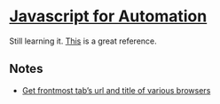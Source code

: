 # [Javascript for Automation](https://developer.apple.com/library/content/releasenotes/InterapplicationCommunication/RN-JavaScriptForAutomation/Articles/Introduction.html)
Still learning it. [This](https://github.com/JXA-Cookbook/JXA-Cookbook/wiki/Foreword) is a great reference.

## Notes
- [Get frontmost tab’s url and title of various browsers](https://www.alfredforum.com/topic/2013-how-to-get-frontmost-tab%E2%80%99s-url-and-title-of-various-browsers/)